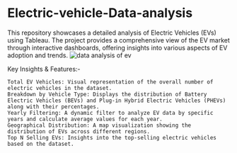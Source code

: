 # Electric-vehicle-Data-analysis
This repository showcases a detailed analysis of Electric Vehicles (EVs) using Tableau. The project provides a comprehensive view of the EV market through interactive dashboards, offering insights into various aspects of EV adoption and trends.
![data analysis of ev](https://github.com/user-attachments/assets/8a24528b-261e-4f75-846e-13f90c6240c6)

Key Insights & Features:- 

    Total EV Vehicles: Visual representation of the overall number of electric vehicles in the dataset.
    Breakdown by Vehicle Type: Displays the distribution of Battery Electric Vehicles (BEVs) and Plug-in Hybrid Electric Vehicles (PHEVs) along with their percentages. 
    Yearly Filtering: A dynamic filter to analyze EV data by specific years and calculate average values for each year.
    Geographical Distribution: A map visualization showing the distribution of EVs across different regions.
    Top N Selling EVs: Insights into the top-selling electric vehicles based on the dataset.
